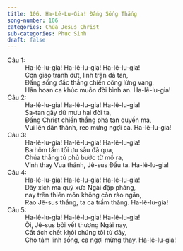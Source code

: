 ```yaml
---
title: 106. Ha-Lê-Lu-Gia! Đấng Sống Thắng
song-number: 106
categories: Chúa Jêsus Christ
sub-categories: Phục Sinh
draft: false
---
```

<dl><dt>Câu 1:</dt><dd data-verse="1">Ha-lê-lu-gia! Ha-lê-lu-gia! Ha-lê-lu-gia! <br/>Cơn giao tranh dứt, linh trận đã tan, <br/>Đấng sống đắc thắng chiến công lừng vang, <br/>Hân hoan ca khúc muôn đời bình an. Ha-lê-lu-gia! </dd><dt>Câu 2:</dt><dd data-verse="2">Ha-lê-lu-gia! Ha-lê-lu-gia! Ha-lê-lu-gia! <br/>Sa-tan gây dữ mưu hại đời ta, <br/>Đấng Christ chiến thắng phá tan quyền ma, <br/>Vui lên dân thánh, reo mừng ngợi ca. Ha-lê-lu-gia! </dd><dt>Câu 3:</dt><dd data-verse="3">Ha-lê-lu-gia! Ha-lê-lu-gia! Ha-lê-lu-gia! <br/>Ba hôm tăm tối ưu sầu đã qua, <br/>Chúa thắng tử phủ bước từ mồ ra, <br/>Vinh thay Vua thánh, Jê-sus Đầu ta. Ha-lê-lu-gia! </dd><dt>Câu 4:</dt><dd data-verse="4">Ha-lê-lu-gia! Ha-lê-lu-gia! Ha-lê-lu-gia! <br/>Dây xích ma quỷ xưa Ngài đập phăng, <br/>nay trên thiên môn không còn rào ngăn, <br/>Rao Jê-sus thắng, ta ca trầm thăng. Ha-lê-lu-gia! </dd><dt>Câu 5:</dt><dd data-verse="5">Ha-lê-lu-gia! Ha-lê-lu-gia! Ha-lê-lu-gia! <br/>Ôi, Jê-sus bởi vết thương Ngài nay, <br/>Cất ách chết khỏi chúng tôi từ đây, <br/>Cho tâm linh sống, ca ngợi mừng thay. Ha-lê-lu-gia! </dd></dl>
